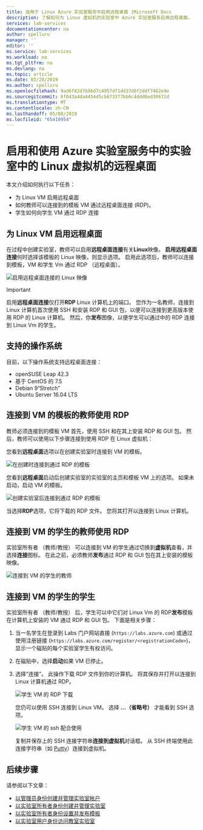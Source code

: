 ```yaml
---
title: 适用于 Linux Azure 实验室服务中启用远程桌面 |Microsoft Docs
description: 了解如何为 Linux 虚拟机的实验室中 Azure 实验室服务启用远程桌面。
services: lab-services
documentationcenter: na
author: spelluru
manager: ''
editor: ''
ms.service: lab-services
ms.workload: na
ms.tgt_pltfrm: na
ms.devlang: na
ms.topic: article
ms.date: 03/28/2019
ms.author: spelluru
ms.openlocfilehash: 9ad6f82d7b9bd7c4957df1dd37d0f2ddf7462e9e
ms.sourcegitcommit: 6f043a4da4454d5cb673377bb6c4ddd0ed30672d
ms.translationtype: MT
ms.contentlocale: zh-CN
ms.lasthandoff: 05/08/2019
ms.locfileid: "65410954"
---
```

# <a name="enable-and-use-remote-desktop-for-linux-virtual-machines-in-a-lab-in-azure-lab-services"></a>启用和使用 Azure 实验室服务中的实验室中的 Linux 虚拟机的远程桌面
本文介绍如何执行以下任务：

- 为 Linux VM 启用远程桌面
- 如何教师可以连接到的模板 VM 通过远程桌面连接 (RDP)。
- 学生如何向学生 VM 通过 RDP 连接

## <a name="enable-remote-desktop-for-linux-vm"></a>为 Linux VM 启用远程桌面
在过程中创建实验室，教师可以启用**远程桌面连接**有关**Linux**映像。 **启用远程桌面连接**何时选择该模板的 Linux 映像，则显示选项。 启用此选项后，教师可以连接到模板，VM 和学生 Vm 通过 RDP （远程桌面）。 

![启用远程桌面连接的 Linux 映像](../media/how-to-enable-remote-desktop-linux/enable-rdp-option.png)

> [!IMPORTANT] 
> 启用**远程桌面连接**仅打开**RDP** Linux 计算机上的端口。 您作为一名教师，连接到 Linux 计算机首次使用 SSH 和安装 RDP 和 GUI 包，以便可以连接到更高版本使用 RDP 的 Linux 计算机。 然后，你**发布**图像，以便学生可以通过中的 RDP 连接到 Linux Vm 的学生。 

## <a name="supported-operating-systems"></a>支持的操作系统
目前，以下操作系统支持远程桌面连接：

- openSUSE Leap 42.3
- 基于 CentOS 的 7.5
- Debian 9“Stretch”
- Ubuntu Server 16.04 LTS

## <a name="teachers-connecting-to-the-template-vm-using-rdp"></a>连接到 VM 的模板的教师使用 RDP
教师必须连接到的模板 VM 首先，使用 SSH 和在其上安装 RDP 和 GUI 包。 然后，教师可以使用以下步骤连接到使用 RDP 在 Linux 虚拟机： 

您看到**远程桌面**选项以在创建实验室时连接到 VM 的模板。 

![在创建时连接到通过 RDP 的模板](../media/how-to-enable-remote-desktop-linux/connect-at-creation.png)

您看到**远程桌面**启动后创建实验室的实验室的主页和模板 VM 上的选项。 如果未启动，启动 VM 的模板。 

![创建实验室后连接到通过 RDP 的模板](../media/how-to-enable-remote-desktop-linux/rdp-after-lab-creation.png) 

当选择**RDP**选项，它将下载的 RDP 文件。 您将其打开以连接到 Linux 计算机。 

## <a name="teachers-connecting-to-a-student-vm-using-rdp"></a>连接到 VM 的学生的教师使用 RDP
实验室所有者 （教师/教授） 可以连接到 VM 的学生通过切换到**虚拟机**查看，并选择**连接**图标。 在此之前，必须教师**发布**通过 RDP 和 GUI 包在其上安装的模板映像。 

![连接到 VM 的学生的教师](../media/how-to-enable-remote-desktop-linux/teacher-connect-to-student-vm.png)

## <a name="students-connecting-to-the-student-vm"></a>连接到 VM 的学生的学生
实验室所有者 （教师/教授） 后，学生可以中它们对 Linux Vm 的 RDP**发布**模板在计算机上安装的 VM 通过 RDP 和 GUI 包。 下面是相关步骤： 

1. 当一名学生在登录到 Labs 门户网站直接 (`https://labs.azure.com`) 或通过使用注册链接 (`https://labs.azure.com/register/<registrationCode>`)，显示一个磁贴的每个实验室学生有权访问。 
2. 在磁贴中，选择**启动**如果 VM 已停止。 
3. 选择“连接”。 此操作下载 RDP 文件到你的计算机。 将其保存并打开以连接到 Linux 计算机通过 RDP。 

    ![学生 VM 的 RDP 下载](../media/how-to-enable-remote-desktop-linux/student-rdp-download.png)

    您仍可以使用 SSH 连接到 Linux VM。 选择 **...（省略号）** 才能看到 SSH 选项。 
    
    ![学生 VM 的 ssh 配合使用](../media/how-to-enable-remote-desktop-linux/student-ssh.png)

    复制并保存上的 SSH 连接字符串**连接到虚拟机**对话框。 从 SSH 终端使用此连接字符串（如 [Putty](https://www.putty.org/)）连接到虚拟机。 

## <a name="next-steps"></a>后续步骤
请参阅以下文章：

- [以管理员身份创建并管理实验室帐户](how-to-manage-lab-accounts.md)
- [以实验室所有者身份创建并管理实验室](how-to-manage-classroom-labs.md)
- [以实验室所有者身份设置并发布模板](how-to-create-manage-template.md)
- [以实验室用户身份访问教室实验室](how-to-use-classroom-lab.md)

